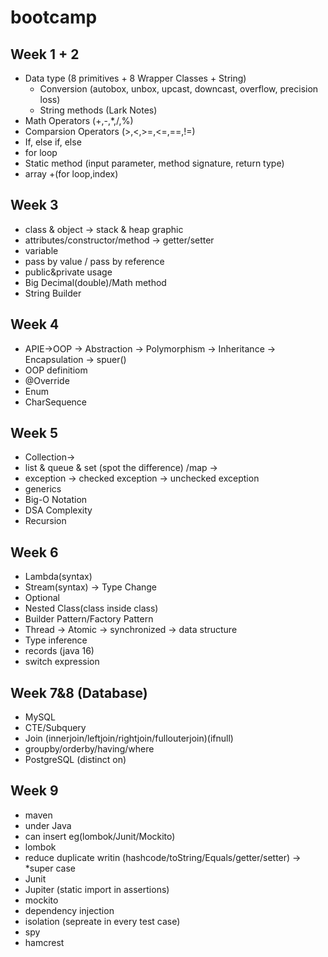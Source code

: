 # bootcamp


## Week 1 + 2
- Data type (8 primitives + 8 Wrapper Classes + String)
  - Conversion (autobox, unbox, upcast, downcast, overflow, precision loss)
  - String methods (Lark Notes)
- Math Operators (+,-,*,/,%)
- Comparsion Operators (>,<,>=,<=,==,!=)
- If, else if, else
- for loop 
- Static method (input parameter, method signature, return type) 
- array +(for loop,index)

## Week 3 
- class & object -> stack & heap graphic
- attributes/constructor/method -> getter/setter 
- variable
- pass by value / pass by reference
 - public&private usage
 - Big Decimal(double)/Math method
 - String Builder

## Week 4
- APIE->OOP
-> Abstraction
-> Polymorphism
-> Inheritance
-> Encapsulation
-> spuer()
- OOP definitiom
- @Override
 - Enum
 - CharSequence
 

## Week 5 
- Collection->
- list & queue & set (spot the difference)  /map 
->
- exception
-> checked exception
-> unchecked exception
 - generics
 - Big-O Notation
 - DSA Complexity
  - Recursion

## Week 6
- Lambda(syntax)
- Stream(syntax)
-> Type Change
- Optional
- Nested Class(class inside class)
- Builder Pattern/Factory Pattern
- Thread
-> Atomic 
-> synchronized
-> data structure
 - Type inference
 - records (java 16)
 - switch expression

 ## Week 7&8 (Database)
 - MySQL 
  - CTE/Subquery
  - Join (innerjoin/leftjoin/rightjoin/fullouterjoin)(ifnull)
  - groupby/orderby/having/where
 - PostgreSQL (distinct on)

 ## Week 9
 - maven
  - under Java 
  - can insert eg(lombok/Junit/Mockito)
 - lombok 
  - reduce duplicate writin 
   (hashcode/toString/Equals/getter/setter)
   -> *super case
 - Junit 
  - Jupiter
   (static import in assertions)
 - mockito
  - dependency injection
  - isolation (sepreate in every test case)
  - spy
 - hamcrest 